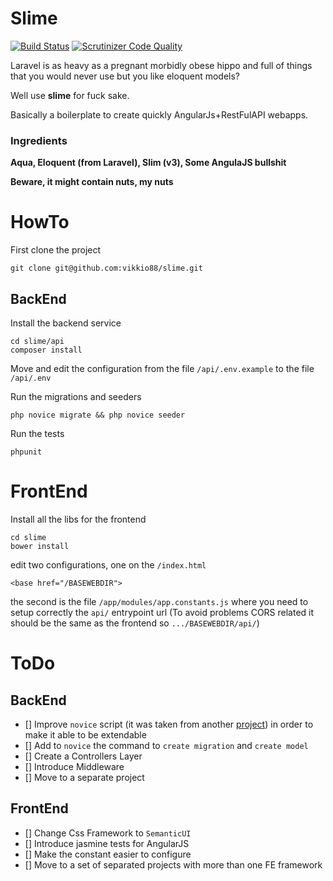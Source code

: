 # Slime
[![Build Status](https://travis-ci.org/vikkio88/slime.svg?branch=master)](https://travis-ci.org/vikkio88/slime)  [![Scrutinizer Code Quality](https://scrutinizer-ci.com/g/vikkio88/angularjs-slim-boilerplate/badges/quality-score.png?b=master)](https://scrutinizer-ci.com/g/vikkio88/angularjs-slim-boilerplate/?branch=master)

Laravel is as heavy as a pregnant morbidly obese hippo and full of things that you would never use but you like eloquent models?

Well use **slime** for fuck sake.

Basically a boilerplate to create quickly AngularJs+RestFulAPI webapps.

### Ingredients

**Aqua, Eloquent (from Laravel), Slim (v3), Some AngulaJS bullshit**

**Beware, it might contain nuts, my nuts**

# HowTo
First clone the project
```
git clone git@github.com:vikkio88/slime.git
```
## BackEnd
Install the backend service
```
cd slime/api
composer install
```

Move and edit the configuration from the file
```/api/.env.example```
to the file
```/api/.env```

Run the migrations and seeders
```
php novice migrate && php novice seeder
```
Run the tests
```
phpunit
```
# FrontEnd
Install all the libs for the frontend
```
cd slime
bower install
```
edit two configurations, one on the ```/index.html```

```
<base href="/BASEWEBDIR">
```
the second is the file ```/app/modules/app.constants.js```
where you need to setup correctly the ```api/``` entrypoint url
(To avoid problems CORS related it should be the same as the frontend so ```.../BASEWEBDIR/api/```)


# ToDo
## BackEnd
- [] Improve ```novice``` script (it was taken from another [project](https://github.com/kladd/slim-eloquent)) in order to make it able to be extendable
- [] Add to ```novice``` the command to ```create migration``` and  ``create model``
- [] Create a Controllers Layer
- [] Introduce Middleware
- [] Move to a separate project

## FrontEnd
- [] Change Css Framework to ```SemanticUI```
- [] Introduce jasmine tests for AngularJS
- [] Make the constant easier to configure
- [] Move to a set of separated projects with more than one FE framework
